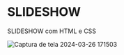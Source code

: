 # SLIDESHOW
 SLIDESHOW com HTML e CSS






![Captura de tela 2024-03-26 171503](https://github.com/derbassomar/SLIDESHOW/assets/148890555/f50b4f3e-99e7-4bd3-ae04-f782f3a88657)
